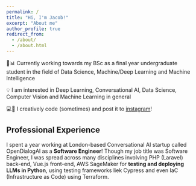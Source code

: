 ```yaml
---
permalink: /
title: "Hi, I'm Jacob!"
excerpt: "About me"
author_profile: true
redirect_from: 
  - /about/
  - /about.html
---
```


🤖📊 Currently working towards my BSc as a final year undergraduate student in the field of Data Science, Machine/Deep Learning and Machine Intelligence 

💡 I am interested in Deep Learning, Conversational AI, Data Science, Computer Vision and Machine Learning in general

💻🎨 I creatively code (sometimes) and post it to [instagram](https://www.instagram.com/1024aesthetic/)!

## Professional Experience 

I spent a year working at London-based Conversational AI startup called OpenDialogAI as a **Software Engineer**! Though my job title was Software Engineer, I was spread across many disciplines involving PHP (Laravel) back-end, Vue.js front-end, AWS SageMaker for **testing and deploying LLMs in Python**, using testing frameworks liek Cypress and even IaC (Infrastructure as Code) using Terraform.